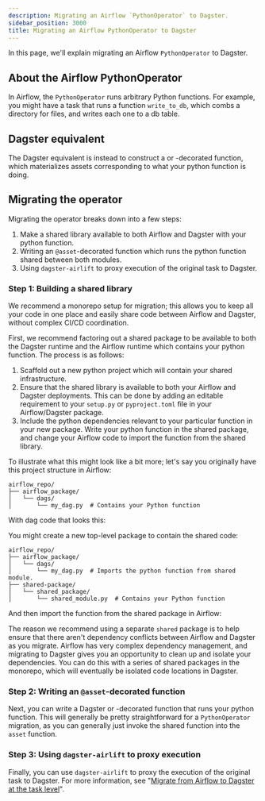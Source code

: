 ```yaml
---
description: Migrating an Airflow `PythonOperator` to Dagster.
sidebar_position: 3000
title: Migrating an Airflow PythonOperator to Dagster
---
```


In this page, we'll explain migrating an Airflow `PythonOperator` to Dagster.

## About the Airflow PythonOperator

In Airflow, the `PythonOperator` runs arbitrary Python functions. For example, you might have a task that runs a function `write_to_db`, which combs a directory for files, and writes each one to a db table.

<CodeExample
  path="docs_snippets/docs_snippets/integrations/airlift/operator_migration/python_operator.py"
  starAfter="start_op"
  endBefore="end_op"
/>

## Dagster equivalent

The Dagster equivalent is instead to construct a <PyObject section="assets" object="asset" module="dagster"/> or <PyObject section="assets" object="multi_asset" module="dagster"/>-decorated function, which materializes assets corresponding to what your python function is doing.

<CodeExample
  path="docs_snippets/docs_snippets/integrations/airlift/operator_migration/pyop_multi_asset_complete.py"
  starAfter="start_asset"
  endBefore="end_asset"
/>

## Migrating the operator

Migrating the operator breaks down into a few steps:

1. Make a shared library available to both Airflow and Dagster with your python function.
2. Writing an `@asset`-decorated function which runs the python function shared between both modules.
3. Using `dagster-airlift` to proxy execution of the original task to Dagster.

### Step 1: Building a shared library

We recommend a monorepo setup for migration; this allows you to keep all your code in one place and easily share code between Airflow and Dagster, without complex CI/CD coordination.

First, we recommend factoring out a shared package to be available to both the Dagster runtime and the Airflow runtime which contains your python function. The process is as follows:

1. Scaffold out a new python project which will contain your shared infrastructure.
2. Ensure that the shared library is available to both your Airflow and Dagster deployments. This can be done by adding an editable requirement to your `setup.py` or `pyproject.toml` file in your Airflow/Dagster package.
3. Include the python dependencies relevant to your particular function in your new package. Write your python function in the shared package, and change your Airflow code to import the function from the shared library.

To illustrate what this might look like a bit more; let's say you originally have this project structure in Airflow:

```plaintext
airflow_repo/
├── airflow_package/
│   └── dags/
│       └── my_dag.py  # Contains your Python function
```

With dag code that looks this:

<CodeExample
  path="docs_snippets/docs_snippets/integrations/airlift/operator_migration/python_operator.py"
  starAfter="start_op"
  endBefore="end_op"
/>

You might create a new top-level package to contain the shared code:

```plaintext
airflow_repo/
├── airflow_package/
│   └── dags/
│       └── my_dag.py  # Imports the python function from shared module.
├── shared-package/
│   └── shared_package/
│       └── shared_module.py  # Contains your Python function
```

And then import the function from the shared package in Airflow:

<CodeExample
  path="docs_snippets/docs_snippets/integrations/airlift/operator_migration/python_operator.py"
  starAfter="start_shared"
  endBefore="end_shared"
/>

The reason we recommend using a separate `shared` package is to help ensure that there aren't dependency conflicts between Airflow and Dagster as you migrate. Airflow has very complex dependency management, and migrating to Dagster gives you an opportunity to clean up and isolate your dependencies. You can do this with a series of shared packages in the monorepo, which will eventually be isolated code locations in Dagster.

### Step 2: Writing an `@asset`-decorated function

Next, you can write a Dagster <PyObject section="assets" object="asset" module="dagster"/> or <PyObject section="assets" object="multi_asset" module="dagster"/>-decorated function that runs your python function. This will generally be pretty straightforward for a `PythonOperator` migration, as you can generally just invoke the shared function into the `asset` function.

<CodeExample path="docs_snippets/docs_snippets/integrations/airlift/operator_migration/pyop_asset_shared.py" />

### Step 3: Using `dagster-airlift` to proxy execution

Finally, you can use `dagster-airlift` to proxy the execution of the original task to Dagster. For more information, see "[Migrate from Airflow to Dagster at the task level](../task-level-migration/)".
